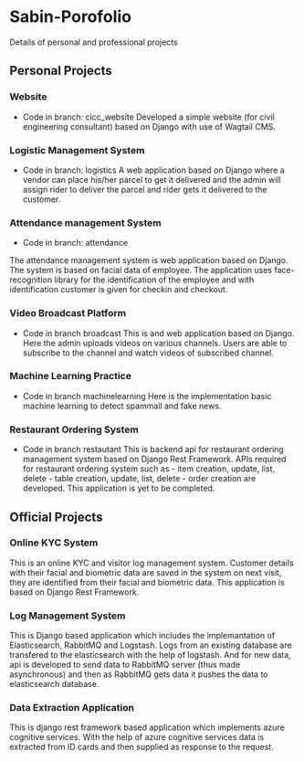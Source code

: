# Sabin-Porofolio
Details of personal and professional projects

## Personal Projects

### Website
* Code in branch: cicc_website
Developed a simple website (for civil engineering consultant) based on Django with use of Wagtail CMS. 

### Logistic Management System
* Code in branch: logistics
A web application based on Django where a vendor can place his/her parcel to get it delivered and the admin will assign rider to deliver the parcel and rider gets it delivered to the customer. 

### Attendance management System
* Code in branch: attendance

The attendance management system is web application based on Django. The system is based on facial data of employee.
The application uses face-recognition library for the identification of the employee and with identification customer is given for checkin and checkout.


### Video Broadcast Platform
* Code in branch broadcast
This is and web application based on Django. Here the admin uploads videos on various channels.
Users are able to subscribe to the channel and watch videos of subscribed channel.


### Machine Learning Practice
* Code in branch machinelearning
Here is the implementation basic machine learning to detect spammail and fake news.


### Restaurant Ordering System
* Code in branch restautant
This is backend api for restaurant ordering management system based on Django Rest Framework. APIs required for restaurant ordering system such as
      - item creation, update, list, delete
      - table creation, update, list, delete
      - order creation
are developed. This application is yet to be completed.


## Official Projects

### Online KYC System
  This is an online KYC and visitor log management system. Customer details with their facial and biometric data are saved in the system on next visit, they are identified from their facial and biometric data. This application is based on Django Rest Framework.

### Log Management System
  This is Django based application which includes the implemantation of Elasticsearch, RabbitMQ and Logstash. Logs from an existing database are transfered to the elasticsearch with the help of logstash. And for new data, api is developed to send data to RabbitMQ server (thus made asynchronous) and then as RabbitMQ gets data it pushes the data to elasticsearch database.
 
### Data Extraction Application
   This is django rest framework based application which implements azure cognitive services. With the help of azure cognitive services data is extracted from ID cards and then supplied as response to the request.
